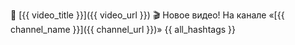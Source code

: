 🎥 [{{ video_title }}]({{ video_url }})
🎬 Новое видео! На канале «[{{ channel_name }}]({{ channel_url }})»
{{ all_hashtags }}